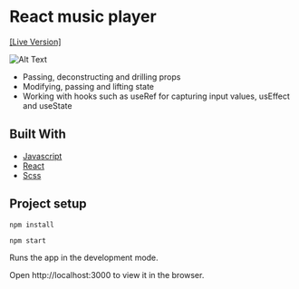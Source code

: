 # React music player
[[Live Version]](https://chillhop-phi.vercel.app/)


![Alt Text](public/audio_player.gif)

* Passing, deconstructing and drilling props
* Modifying, passing and lifting state
* Working with hooks such as useRef for capturing input values, usEffect and useState

## Built With
* [Javascript](https://www.javascript.com/)
* [React](https://reactjs.org/)
* [Scss](https://sass-lang.com/)

## Project setup
```
npm install
```

```
npm start
```
Runs the app in the development mode.

Open http://localhost:3000 to view it in the browser.


